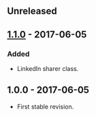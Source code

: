 ## Unreleased

## [1.1.0] - 2017-06-05
### Added
- LinkedIn sharer class.

## 1.0.0 - 2017-06-05
- First stable revision.

[1.1.0]: https://github.com/themichaelhall/link-sharer/compare/v1.0.0...v1.1.0